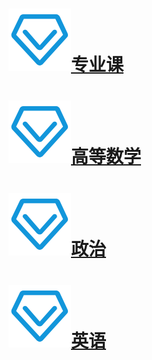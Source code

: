 # [<img src = "./images/zhuanyeke.png" height =100 width = 100>专业课](./专业课目录.md)



# [<img src = "./images/zhuanyeke.png" height =100 width = 100>高等数学](./高等数学目录.md)



# [<img src = "./images/zhuanyeke.png" height =100 width = 100>政治](./政治目录.md)



# [<img src = "./images/zhuanyeke.png" height =100 width = 100>英语](./英语目录.md)

